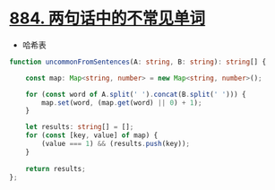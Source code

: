 
# [884. 两句话中的不常见单词](https://leetcode-cn.com/problems/uncommon-words-from-two-sentences/)

- 哈希表

```ts
function uncommonFromSentences(A: string, B: string): string[] {

    const map: Map<string, number> = new Map<string, number>();

    for (const word of A.split(' ').concat(B.split(' '))) {
        map.set(word, (map.get(word) || 0) + 1);
    }

    let results: string[] = [];
    for (const [key, value] of map) {
        (value === 1) && (results.push(key));
    }
    
    return results;
};
```

